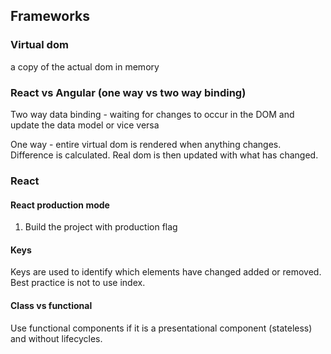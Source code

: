 ## Frameworks

### Virtual dom
a copy of the actual dom in memory

### React vs Angular (one way vs two way binding)
Two way data binding - waiting for changes to occur in the DOM and update the data model or vice versa

One way - entire virtual dom is rendered when anything changes. Difference is calculated. Real dom is then updated with what has changed.

### React

#### React production mode

1. Build the project with production flag

#### Keys
Keys are used to identify which elements have changed added or removed. Best practice is not to use index.

#### Class vs functional

Use functional components if it is a presentational component (stateless) and without lifecycles.

